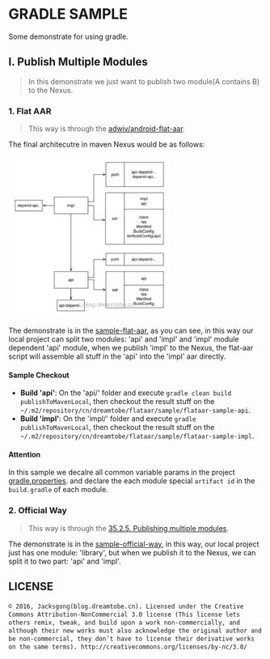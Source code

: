 # GRADLE SAMPLE

Some demonstrate for using gradle.

## I. Publish Multiple Modules

> In this demonstrate we just want to publish two module(A contains B) to the Nexus.

### 1. Flat AAR

> This way is through the [adwiv/android-flat-aar](https://github.com/adwiv/android-fat-aar).

The final architecutre in maven Nexus would be as follows:

<img src="https://github.com/Jacksgong/gralde-sample/raw/master/art/flat-aar-sample.png" width="320">

The demonstrate is in the [sample-flat-aar][sample-flat-aar-folder-folder], as you can see, in this way our local project can split two modules: 'api' and 'impl' and 'impl' module dependent 'api' module, when we publish 'impl' to the Nexus, the flat-aar script will assemble all stuff in the 'api' into the 'impl' aar directly.

#### Sample Checkout

- **Build 'api'**: On the 'api/' folder and execute `gradle clean build publishToMavenLocal`, then checkout the result stuff on the `~/.m2/repository/cn/dreamtobe/flataar/sample/flataar-sample-api`.
- **Build 'impl'**: On the 'impl/' folder and execute `gradle publishToMavenLocal`, then checkout the result stuff on the `~/.m2/repository/cn/dreamtobe/flataar/sample/flataar-sample-impl`.

#### Attention

In this sample we decalre all common variable params in the project [gradle.properties](https://github.com/Jacksgong/gralde-sample/blob/master/sample-flat-aar/gradle.properties). and declare the each module special `artifact id` in the `build.gradle` of each module.

### 2. Official Way

> This way is through the [35.2.5. Publishing multiple modules](https://docs.gradle.org/current/userguide/publishing_maven.html#sec:publishing_multiple_modules_to_maven).

The demonstrate is in the [sample-official-way][sample-split-aar-folder-folder], in this way, our local project just has one module: 'library', but when we publish it to the Nexus, we can split it to two part: 'api' and 'impl'.


## LICENSE

```
© 2016, Jacksgong(blog.dreamtobe.cn). Licensed under the Creative Commons Attribution-NonCommercial 3.0 license (This license lets others remix, tweak, and build upon a work non-commercially, and although their new works must also acknowledge the original author and be non-commercial, they don’t have to license their derivative works on the same terms). http://creativecommons.org/licenses/by-nc/3.0/
```

[sample-flat-aar-folder-folder]: https://github.com/Jacksgong/gralde-sample/tree/master/sample-flat-aar
[sample-split-aar-folder-folder]: https://github.com/Jacksgong/gralde-sample/tree/master/sample-split-aar
